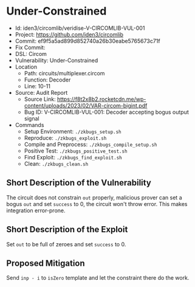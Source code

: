 # Under-Constrained

* Id: iden3/circomlib/veridise-V-CIRCOMLIB-VUL-001
* Project: https://github.com/iden3/circomlib
* Commit: ef9f5a5ad899d852740a26b30eabe5765673c71f
* Fix Commit: 
* DSL: Circom
* Vulnerability: Under-Constrained
* Location
  - Path: circuits/multiplexer.circom
  - Function: Decoder
  - Line: 10-11
* Source: Audit Report
  - Source Link: https://f8t2x8b2.rocketcdn.me/wp-content/uploads/2023/02/VAR-circom-bigint.pdf
  - Bug ID: V-CIRCOMLIB-VUL-001: Decoder accepting bogus output signal
* Commands
  - Setup Environment: `./zkbugs_setup.sh`
  - Reproduce: `./zkbugs_exploit.sh`
  - Compile and Preprocess: `./zkbugs_compile_setup.sh`
  - Positive Test: `./zkbugs_positive_test.sh`
  - Find Exploit: `./zkbugs_find_exploit.sh`
  - Clean: `./zkbugs_clean.sh`

## Short Description of the Vulnerability

The circuit does not constrain `out` properly, malicious prover can set a bogus `out` and set `success` to 0, the circuit won't throw error. This makes integration error-prone.

## Short Description of the Exploit

Set `out` to be full of zeroes and set `success` to 0.

## Proposed Mitigation

Send `inp - i` to `isZero` template and let the constraint there do the work.
